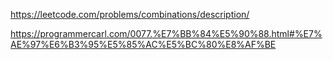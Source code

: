 https://leetcode.com/problems/combinations/description/


https://programmercarl.com/0077.%E7%BB%84%E5%90%88.html#%E7%AE%97%E6%B3%95%E5%85%AC%E5%BC%80%E8%AF%BE


